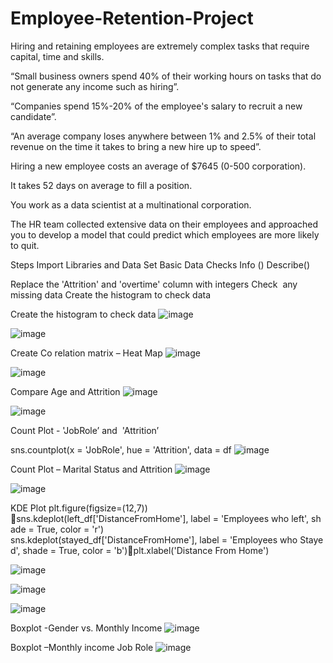 # Employee-Retention-Project

Hiring and retaining employees are extremely complex tasks that require capital, time and skills.

“Small business owners spend 40% of their working hours on tasks that do not generate any income such as hiring”.

“Companies spend 15%-20% of the employee's salary to recruit a new candidate”.


“An average company loses anywhere between 1% and 2.5% of their total revenue on the time it takes to bring a new hire up to speed”.

Hiring a new employee costs an average of $7645 (0-500 corporation).

It takes 52 days on average to fill a position.

You work as a data scientist at a multinational corporation. 

The HR team collected extensive data on their employees and approached you to develop a model that could predict which employees are more likely to quit. 

Steps 
Import Libraries and Data Set 
Basic Data Checks 
Info ()
Describe()

Replace the 'Attrition' and 'overtime' column with integers
Check  any missing data
Create the histogram to check data 



Create the histogram to check data 
![image](https://user-images.githubusercontent.com/92477493/140934459-2fc74cf8-918e-4db6-bfb3-d8d02ecde27a.png)

![image](https://user-images.githubusercontent.com/92477493/140933968-4fe8a2b7-a616-4a29-969a-c65f4fc04b38.png)

Create Co relation matrix – Heat Map 
![image](https://user-images.githubusercontent.com/92477493/140934392-10720d7a-3ae2-489a-9d5f-24213ee98fd7.png)

![image](https://user-images.githubusercontent.com/92477493/140934064-06582cc7-6c34-4999-a63b-f3d9b8bc93e8.png)

Compare Age and Attrition 
![image](https://user-images.githubusercontent.com/92477493/140934353-a55e6494-29a5-490d-95ea-65727034de33.png)

![image](https://user-images.githubusercontent.com/92477493/140934125-03516097-5ffa-4391-8d43-ab0772748ba3.png)

Count Plot - 'JobRole’ and  'Attrition’

sns.countplot(x = 'JobRole', hue = 'Attrition', data = df
![image](https://user-images.githubusercontent.com/92477493/140934537-494af245-8a8c-4237-bc62-77846952b55e.png)


Count Plot – Marital Status and Attrition
![image](https://user-images.githubusercontent.com/92477493/140934587-9c03c9bc-ba82-4447-b660-9c33cf1985cd.png)

![image](https://user-images.githubusercontent.com/92477493/140934635-1f75cdb1-f8a2-4e86-91ee-4c81e8c2eff5.png)

KDE Plot
plt.figure(figsize=(12,7))
sns.kdeplot(left_df['DistanceFromHome'], label = 'Employees who left', shade = True, color = 'r')
sns.kdeplot(stayed_df['DistanceFromHome'], label = 'Employees who Stayed', shade = True, color = 'b')plt.xlabel('Distance From Home')

![image](https://user-images.githubusercontent.com/92477493/140934685-17a20a47-d68f-4518-8173-f79ea50b5d0d.png)

![image](https://user-images.githubusercontent.com/92477493/140934728-4e548d6d-57c0-4540-a967-e2bcece17de3.png)

![image](https://user-images.githubusercontent.com/92477493/140934794-43eb5a3a-4291-4108-a257-9fbecf1fdf0f.png)

Boxplot -Gender vs. Monthly Income
![image](https://user-images.githubusercontent.com/92477493/140934830-e0e9be2e-5989-4897-be46-d8591097b79b.png)


Boxplot –Monthly income Job Role
![image](https://user-images.githubusercontent.com/92477493/140934864-ab07d2d5-d6de-4dab-849b-415a3e20ff0b.png)
